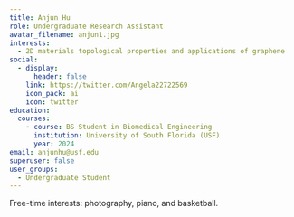```yaml
---
title: Anjun Hu
role: Undergraduate Research Assistant
avatar_filename: anjun1.jpg
interests:
  - 2D materials topological properties and applications of graphene
social:
  - display:
      header: false
    link: https://twitter.com/Angela22722569
    icon_pack: ai
    icon: twitter
education:
  courses:
    - course: BS Student in Biomedical Engineering
      institution: University of South Florida (USF)
      year: 2024
email: anjunhu@usf.edu
superuser: false
user_groups:
  - Undergraduate Student
---
```



Free-time interests: photography, piano, and basketball.